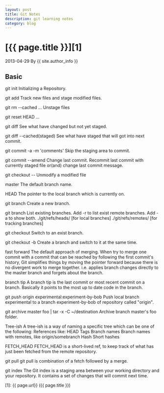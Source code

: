 ```yaml
---
layout: post
title: Git Notes
description: git learning notes
category: blog
---
```


# [{{ page.title }}][1]
2013-04-29 By {{ site.author_info }}

## Basic

git init
Initializing a Repository.

git add
Track new files and stage modified files.

git rm --cached <file>...
Unstage files

git reset HEAD <file>...

git diff
See what have changed but not yet staged.

git diff --cached(staged)
See what have staged that will got into next commit.

git commit -a -m 'comments'
Skip the staging area to commit.

git commit --amend
Change last commit. Recommit last commit with currently staged file or(and) change last commit message.

git checkout -- <file>
Unmodify a modified file

master
The default branch name.

HEAD
The pointer to the local branch which is currently on.

git branch <branch name>
Create a new branch.

git branch
List existing branches.
Add -r to list exist remote branches.
Add -a to show both.
./git/refs/heads/ [for local branches]
./git/refs/remotes/ [for tracking branches]

git checkout <branch name>
Switch to an exist branch.

git checkout -b <branch name>
Create a branch and switch to it at the same time.

fast forward
The default approach of merging. When try to merge one commit with a commit that can be reached by following the first commit's history, Git simplifies things by moving the pointer forward because there is no divergent work to merge together. i.e. applies branch changes directly to the master branch and forgets about the branch.

branch tip
A branch tip is the last commit or most recent commit on a branch. Basically it points to the most up to date code in the branch.

git push origin experimental:experiment-by-bob
Push local branch experimental to a branch experiment-by-bob of repository called "origin".

git archive master foo | tar -x -C ~/destination
Archive branch master's foo folder.

Tree-ish
A tree-ish is a way of naming a specific tree which can be one of the following:
References like:
HEAD
Tags
Branch names
Branch names with remotes, like origin/somebranch
Hash
Short hashes

FETCH_HEAD
FETCH_HEAD is a short-lived ref, to keep track of what has just been fetched from the remote repository.

git pull
git pull is combination of a fetch followed by a merge.

git index
The Git index is a staging area between your working directory and your repository. It contains a set of changes that will commit next time.



[1]:    {{ page.url}}  ({{ page.title }})
